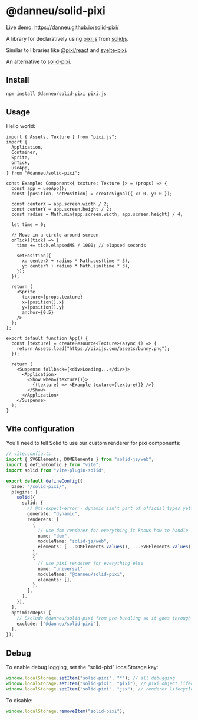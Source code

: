 # @danneu/solid-pixi

Live demo: https://danneu.github.io/solid-pixi/

A library for declaratively using [pixi.js](https://pixijs.com/) from [solidjs](https://www.solidjs.com/).

Similar to libraries like [@pixi/react](https://react.pixijs.io/) and [svelte-pixi](https://svelte-pixi.mattjennin.gs/).

An alternative to [solid-pixi](https://github.com/sammccord/solid-pixi).

## Install

```sh
npm install @danneu/solid-pixi pixi.js
```

## Usage

Hello world:

```tsx
import { Assets, Texture } from "pixi.js";
import {
  Application,
  Container,
  Sprite,
  onTick,
  useApp,
} from "@danneu/solid-pixi";

const Example: Component<{ texture: Texture }> = (props) => {
  const app = useApp();
  const [position, setPosition] = createSignal({ x: 0, y: 0 });

  const centerX = app.screen.width / 2;
  const centerY = app.screen.height / 2;
  const radius = Math.min(app.screen.width, app.screen.height) / 4;

  let time = 0;

  // Move in a circle around screen
  onTick((tick) => {
    time += tick.elapsedMS / 1000; // elapsed seconds

    setPosition({
      x: centerX + radius * Math.cos(time * 3),
      y: centerY + radius * Math.sin(time * 3),
    });
  });

  return (
    <Sprite
      texture={props.texture}
      x={position().x}
      y={position().y}
      anchor={0.5}
    />
  );
};

export default function App() {
  const [texture] = createResource<Texture>(async () => {
    return Assets.load("https://pixijs.com/assets/bunny.png");
  });

  return (
    <Suspense fallback={<div>Loading...</div>}>
      <Application>
        <Show when={texture()}>
          {(texture) => <Example texture={texture()} />}
        </Show>
      </Application>
    </Suspense>
  );
}
```

## Vite configuration

You'll need to tell Solid to use our custom renderer for pixi components:

```ts
// vite.config.ts
import { SVGElements, DOMElements } from "solid-js/web";
import { defineConfig } from "vite";
import solid from "vite-plugin-solid";

export default defineConfig({
  base: "/solid-pixi/",
  plugins: [
    solid({
      solid: {
        // @ts-expect-error - dynamic isn't part of official types yet?
        generate: "dynamic",
        renderers: [
          {
            // use dom renderer for everything it knows how to handle
            name: "dom",
            moduleName: "solid-js/web",
            elements: [...DOMElements.values(), ...SVGElements.values()],
          },
          {
            // use pixi renderer for everything else
            name: "universal",
            moduleName: "@danneu/solid-pixi",
            elements: [],
          },
        ],
      },
    }),
  ],
  optimizeDeps: {
    // Exclude @danneu/solid-pixi from pre-bundling so it goes through solid plugin
    exclude: ["@danneu/solid-pixi"],
  },
});
```

## Debug

To enable debug logging, set the "solid-pixi" localStorage key:

```js
window.localStorage.setItem("solid-pixi", "*"); // all debugging
window.localStorage.setItem("solid-pixi", "pixi"); // pixi object lifecycle
window.localStorage.setItem("solid-pixi", "jsx"); // renderer lifecycle
```

To disable:

```js
window.localStorage.removeItem("solid-pixi");
```
